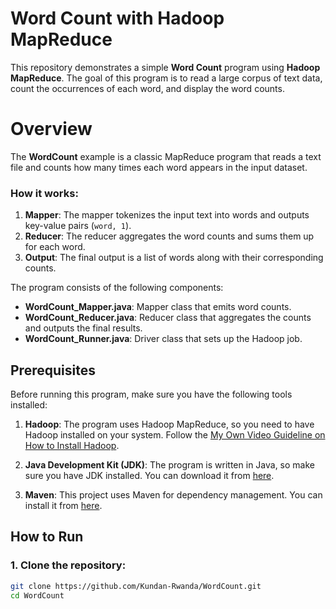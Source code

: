 # Word Count with Hadoop MapReduce

This repository demonstrates a simple **Word Count** program using **Hadoop MapReduce**. The goal of this program is to read a large corpus of text data, count the occurrences of each word, and display the word counts.

# Overview

The **WordCount** example is a classic MapReduce program that reads a text file and counts how many times each word appears in the input dataset.

### How it works:
1. **Mapper**: The mapper tokenizes the input text into words and outputs key-value pairs (`word, 1`).
2. **Reducer**: The reducer aggregates the word counts and sums them up for each word.
3. **Output**: The final output is a list of words along with their corresponding counts.

The program consists of the following components:
- **WordCount_Mapper.java**: Mapper class that emits word counts.
- **WordCount_Reducer.java**: Reducer class that aggregates the counts and outputs the final results.
- **WordCount_Runner.java**: Driver class that sets up the Hadoop job.

## Prerequisites

Before running this program, make sure you have the following tools installed:

1. **Hadoop**: The program uses Hadoop MapReduce, so you need to have Hadoop installed on your system. Follow the [My Own Video Guideline on How to Install Hadoop](https://youtu.be/kUX6dCbdU3Q).
   
2. **Java Development Kit (JDK)**: The program is written in Java, so make sure you have JDK installed. You can download it from [here](https://www.oracle.com/java/technologies/javase-jdk11-downloads.html).

3. **Maven**: This project uses Maven for dependency management. You can install it from [here](https://maven.apache.org/install.html).

## How to Run

### 1. Clone the repository:

```bash
git clone https://github.com/Kundan-Rwanda/WordCount.git
cd WordCount
